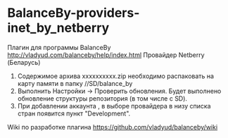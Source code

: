 # BalanceBy-providers-inet_by_netberry
Плагин для программы BalanceBy
http://vladyud.com/balanceby/help/index.html
Провайдер Netberry (Беларусь)

1. Содержимое архива xxxxxxxxxx.zip необходимо распаковать на карту памяти в папку //SD/balance_by
2. Выполнить Настройки -> Проверить обновления. Будет выполнено обновление структуры репозитория (в том числе с SD).
2. При добавлении аккаунта , в выборе провайдера в низу списка стран появится пункт "Development".

Wiki по разработке плагина
https://github.com/vladyud/balanceby/wiki

